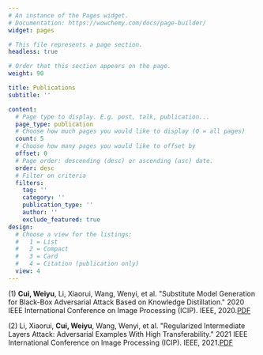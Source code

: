 ```yaml
---
# An instance of the Pages widget.
# Documentation: https://wowchemy.com/docs/page-builder/
widget: pages

# This file represents a page section.
headless: true

# Order that this section appears on the page.
weight: 90

title: Publications
subtitle: ''

content:
  # Page type to display. E.g. post, talk, publication...
  page_type: publication
  # Choose how much pages you would like to display (0 = all pages)
  count: 5
  # Choose how many pages you would like to offset by
  offset: 0
  # Page order: descending (desc) or ascending (asc) date.
  order: desc
  # Filter on criteria
  filters:
    tag: ''
    category: ''
    publication_type: ''
    author: ''
    exclude_featured: true
design:
  # Choose a view for the listings:
  #   1 = List
  #   2 = Compact
  #   3 = Card
  #   4 = Citation (publication only)
  view: 4
---
```


(1) **Cui, Weiyu**, Li, Xiaorui, Wang, Wenyi, et al. "Substitute Model Generation for Black-Box Adversarial Attack Based on Knowledge Distillation." 2020 IEEE International Conference on Image Processing (ICIP). IEEE, 2020.[PDF](https://ieeexplore.ieee.org/document/9191063)

(2) Li, Xiaorui, **Cui, Weiyu**, Wang, Wenyi, et al. "Regularized Intermediate Layers Attack: Adversarial Examples With High Transferability." 2021 IEEE International Conference on Image Processing (ICIP). IEEE, 2021.[PDF](https://ieeexplore.ieee.org/abstract/document/9506671)